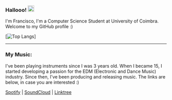 ### Hallooo! <img src="https://raw.githubusercontent.com/MartinHeinz/MartinHeinz/master/wave.gif" width="20px">

I'm Francisco, I'm a Computer Science Student at University of Coimbra. Welcome to my GitHub profile :)

<!-- Icons -->

[1.1]: https://raw.githubusercontent.com/MartinHeinz/MartinHeinz/master/linkedin-3-16.png
[1.2]: https://cdn-icons-png.flaticon.com/512/25/25231.png

<!-- Links -->

[1]: https://www.linkedin.com/in/francisco-macedo-9046841a0/
[2]: https://github.com/2inthemorningg

[![Top Langs](https://github-readme-stats.vercel.app/api/top-langs/?username=2inthemorningg&layout=compact)]

---

### My Music:

I've been playing instruments since I was 3 years old. When I became 15, I started developing a passion for the EDM (Electronic and Dance Music) industry. Since then, I've been producing and releasing music. The links are below, in case you are interested :)

[Spotify](https://open.spotify.com/artist/05JKQA0JmX9tVRd61xtyM1) | 
[SoundCloud](https://soundcloud.com/shyguymakesmusic) | 
[Linktree](https://linktr.ee/shyguymusic)
